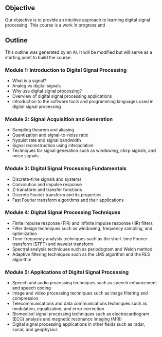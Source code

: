 ## Objective

Our objective is to provide an intuitive approach to learning digital signal processing.
This course is a work in progress and

## Outline

This outline was generated by an AI. It will be modified but will serve as a starting point to build the course.

### Module 1: Introduction to Digital Signal Processing

- What is a signal?
- Analog vs digital signals
- Why use digital signal processing?
- Overview of digital signal processing applications
- Introduction to the software tools and programming languages used in digital signal processing

### Module 2: Signal Acquisition and Generation

- Sampling theorem and aliasing
- Quantization and signal-to-noise ratio
- Nyquist rate and signal bandwidth
- Signal reconstruction using interpolation
- Techniques for signal generation such as windowing, chirp signals, and noise signals

### Module 3: Digital Signal Processing Fundamentals

- Discrete-time signals and systems
- Convolution and impulse response
- Z-transform and transfer functions
- Discrete Fourier transform and its properties
- Fast Fourier transform algorithms and their applications

### Module 4: Digital Signal Processing Techniques

- Finite impulse response (FIR) and infinite impulse response (IIR) filters
- Filter design techniques such as windowing, frequency sampling, and optimization
- Time-frequency analysis techniques such as the short-time Fourier transform (STFT) and wavelet transform
- Spectral analysis techniques such as periodogram and Welch method
- Adaptive filtering techniques such as the LMS algorithm and the RLS algorithm

### Module 5: Applications of Digital Signal Processing

- Speech and audio processing techniques such as speech enhancement and speech coding
- Image and video processing techniques such as image filtering and compression
- Telecommunications and data communications techniques such as modulation, equalization, and error correction
- Biomedical signal processing techniques such as electrocardiogram (ECG) analysis and magnetic resonance imaging (MRI)
- Digital signal processing applications in other fields such as radar, sonar, and geophysics
